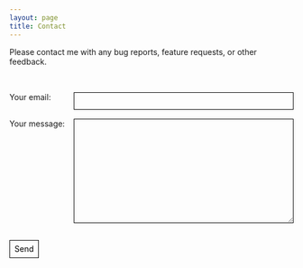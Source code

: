 ```yaml
---
layout: page
title: Contact
---
```

Please contact me with any bug reports, feature requests, or other feedback.

<form
  action="https://getform.io/f/6e28767f-1f9e-4467-afcc-80d6a96fc8ef"
  method="POST"
>
  <label>
    Your email:
    <input type="email" name="email" />
  </label>

  <label>
    Your message:
    <textarea name="message" rows="10"></textarea>
  </label>

  <button type="submit">Send</button>
</form>

<style>
  /* Some nice boilerplate CSS to tidy up your form */
  form {
    display: grid;
    grid-template-columns: max-content 1fr;
    grid-gap: 1rem;
    text-align: left;
    padding: 2rem 0;
    margin: 0;
  }
  form label {
    display: contents;
  }
  form input[type="email"],
  form textarea,
  form button {
    font-family: inherit;
    font-size: inherit;
    border: 1px solid currentColor;
    background: none;
    padding: 0.4rem 0.5rem;
  }
  form textarea {
    resize: vertical;
  }
  form button {
    justify-self: start;
  }
</style>
